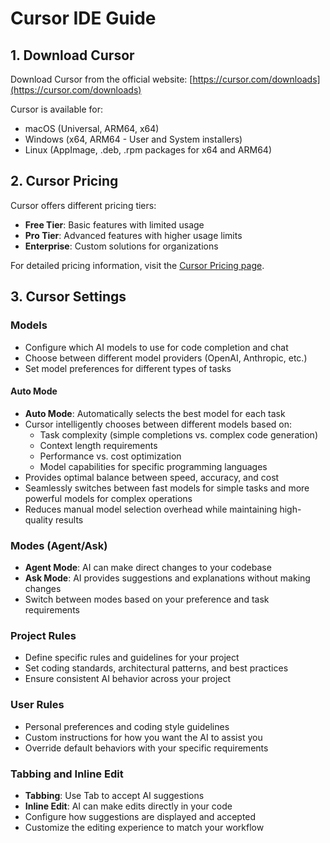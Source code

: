 # Cursor IDE Guide

## 1. Download Cursor

Download Cursor from the official website: [https://cursor.com/downloads](https://cursor.com/downloads)

Cursor is available for:

- macOS (Universal, ARM64, x64)
- Windows (x64, ARM64 - User and System installers)
- Linux (AppImage, .deb, .rpm packages for x64 and ARM64)

## 2. Cursor Pricing

Cursor offers different pricing tiers:

- **Free Tier**: Basic features with limited usage
- **Pro Tier**: Advanced features with higher usage limits
- **Enterprise**: Custom solutions for organizations

For detailed pricing information, visit the [Cursor Pricing page](https://cursor.com/pricing).

## 3. Cursor Settings

### Models

- Configure which AI models to use for code completion and chat
- Choose between different model providers (OpenAI, Anthropic, etc.)
- Set model preferences for different types of tasks

#### Auto Mode

- **Auto Mode**: Automatically selects the best model for each task
- Cursor intelligently chooses between different models based on:
  - Task complexity (simple completions vs. complex code generation)
  - Context length requirements
  - Performance vs. cost optimization
  - Model capabilities for specific programming languages
- Provides optimal balance between speed, accuracy, and cost
- Seamlessly switches between fast models for simple tasks and more powerful models for complex operations
- Reduces manual model selection overhead while maintaining high-quality results

### Modes (Agent/Ask)

- **Agent Mode**: AI can make direct changes to your codebase
- **Ask Mode**: AI provides suggestions and explanations without making changes
- Switch between modes based on your preference and task requirements

### Project Rules

- Define specific rules and guidelines for your project
- Set coding standards, architectural patterns, and best practices
- Ensure consistent AI behavior across your project

### User Rules

- Personal preferences and coding style guidelines
- Custom instructions for how you want the AI to assist you
- Override default behaviors with your specific requirements

### Tabbing and Inline Edit

- **Tabbing**: Use Tab to accept AI suggestions
- **Inline Edit**: AI can make edits directly in your code
- Configure how suggestions are displayed and accepted
- Customize the editing experience to match your workflow
